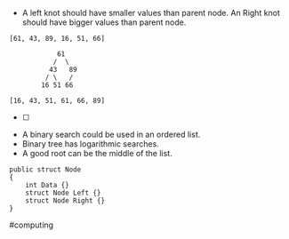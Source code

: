 - A left knot should have smaller values than parent node. An Right knot should have bigger values than parent node.

```
[61, 43, 89, 16, 51, 66]

            61
           /  \
          43   89
         / \   / 
        16 51 66

[16, 43, 51, 61, 66, 89]
```
- [ ] 
- A binary search could be used in an ordered list.
- Binary tree has logarithmic searches.
- A good root can be the middle of the list.

```
public struct Node
{
	int Data {}
	struct Node Left {}
	struct Node Right {}
}
```

#computing
